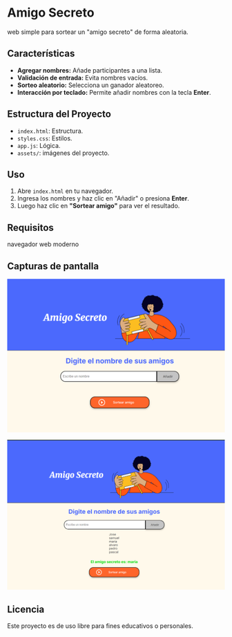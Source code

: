 # Amigo Secreto

web simple para sortear un "amigo secreto" de forma aleatoria.

## Características

- **Agregar nombres:** Añade participantes a una lista.
- **Validación de entrada:** Evita nombres vacíos.
- **Sorteo aleatorio:** Selecciona un ganador aleatoreo.
- **Interacción por teclado:** Permite añadir nombres con la tecla **Enter**.

## Estructura del Proyecto

- `index.html`: Estructura.
- `styles.css`: Estilos.
- `app.js`: Lógica.
- `assets/`: imágenes del proyecto.

## Uso

1. Abre `index.html` en tu navegador.
2. Ingresa los nombres y haz clic en "Añadir" o presiona **Enter**.
3. Luego haz clic en **"Sortear amigo"** para ver el resultado.

## Requisitos

 navegador web moderno 


## Capturas de pantalla

![Pantalla principal](https://github.com/sampozo/AmigoSecreto/blob/main/assets/Captura1.PNG)

![pantalla con resultado](https://github.com/sampozo/AmigoSecreto/blob/main/assets/Captura2.PNG)

## Licencia

Este proyecto es de uso libre para fines educativos o personales.




